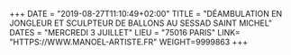 +++
DATE = "2019-08-27T11:10:49+02:00"
TITLE = "DÉAMBULATION EN JONGLEUR ET SCULPTEUR DE BALLONS AU SESSAD SAINT MICHEL"
DATES = "MERCREDI 3 JUILLET"
LIEU = "75016 PARIS"
LINK= "HTTPS://WWW.MANOEL-ARTISTE.FR"
WEIGHT=9999863
+++

